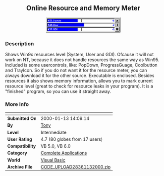 ﻿<div align="center">

## Online Resource and Memory Meter

<img src="PIC200022538115795.gif">
</div>

### Description

Shows Win9x resources level (System, User and GDI). Ofcause it will not work on NT, because it does not handle resources the same way as Win95. Included is some usercontrols, like: PopDown, ProgressGuage, Coolbutton and TrayIcon. So if you do not want it for the resource meter, you can always download it for the other source. Executable is enclosed. Besides resources it also shows memory information, allows you to mark current resource level (great to check for resource leaks in your program). It is a "finished" program, so you can use it straight away.
 
### More Info
 


<span>             |<span>
---                |---
**Submitted On**   |2000-01-13 14:09:14
**By**             |[Tony](https://github.com/Planet-Source-Code/PSCIndex/blob/master/ByAuthor/tony.md)
**Level**          |Intermediate
**User Rating**    |4.7 (80 globes from 17 users)
**Compatibility**  |VB 5\.0, VB 6\.0
**Category**       |[Complete Applications](https://github.com/Planet-Source-Code/PSCIndex/blob/master/ByCategory/complete-applications__1-27.md)
**World**          |[Visual Basic](https://github.com/Planet-Source-Code/PSCIndex/blob/master/ByWorld/visual-basic.md)
**Archive File**   |[CODE\_UPLOAD28361132000\.zip](https://github.com/Planet-Source-Code/tony-online-resource-and-memory-meter__1-5453/archive/master.zip)








